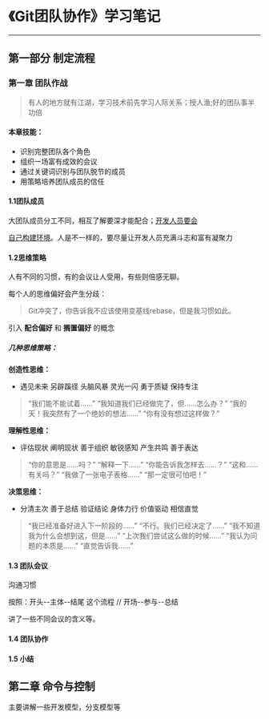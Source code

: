 # **《Git团队协作》学习笔记**

---

## 第一部分 制定流程

### 第一章 团队作战

> 有人的地方就有江湖，学习技术前先学习人际关系；授人渔;好的团队事半功倍

#### 本章技能：

* 识别完整团队各个角色
* 组织一场富有成效的会议
* 通过关键词识别与团队脱节的成员
* 用策略培养团队成员的信任

#### 1.1团队成员

大团队成员分工不同，相互了解要深才能配合；<u>开发人员要会</u>

<u>自己构建环境</u>。人是不一样的，要尽量让开发人员充满斗志和富有凝聚力

#### 1.2思维策略

人有不同的习惯，有的会议让人受用，有些则倍感无聊。

每个人的思维偏好会产生分歧：

> Git冲突了，你告诉我不应该使用变基线rebase，但是我习惯如此。

引入 **配合偏好** 和 **搁置偏好** 的概念

##### 几种思维策略：

**创造性思维：**

* 遇见未来	另辟蹊径	头脑风暴	灵光一闪	勇于质疑    保持专注

> “我们能不能试着……”
> “我知道我们已经做完了，但……怎么办？”
> “我的天！我突然有了一个绝妙的想法……”
> “你有没有想过这样做？”

**理解性思维：**

* 评估现状	阐明现状	善于组织	敏锐感知	产生共鸣	善于表达

> “你的意思是……吗？”
> “解释一下……”
> “你能告诉我怎样去……？”
> “这和……有关吗？”
> “我做了一张电子表格……”
> “那一定很可怕吧！”

**决策思维：**

* 分清主次	善于总结	验证结论	身体力行	价值驱动	相信直觉

> “我已经准备好进入下一阶段的……”
> “不行。我们已经决定了……”
> “我不知道我为什么会想到这，但是……”
> “上次我们尝试这么做的时候……”
> “我认为问题的本质是……”
> “直觉告诉我……”

#### 1.3 团队会议

沟通习惯

按照：开头--主体--结尾  这个流程	//	开场--参与--总结

讲了一些不同会议的含义等。

#### 1.4 团队协作

#### 1.5 小结

## 第二章 命令与控制

主要讲解一些开发模型，分支模型等

